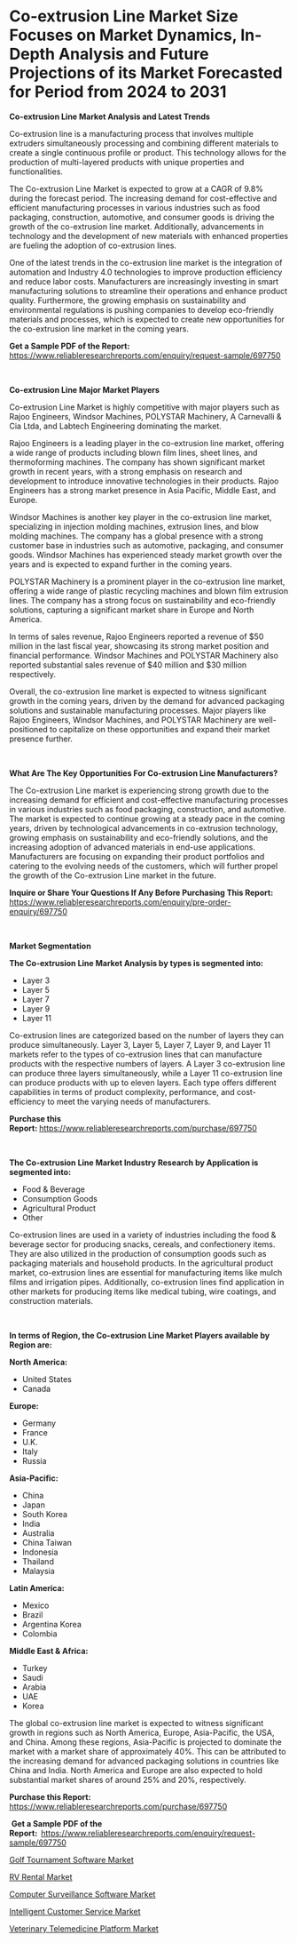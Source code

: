 <p><h1>Co-extrusion Line Market Size Focuses on Market Dynamics, In-Depth Analysis and Future Projections of its Market Forecasted for Period from 2024 to 2031</h1></p><p><strong>Co-extrusion Line Market Analysis and Latest Trends</strong></p>
<p><p>Co-extrusion line is a manufacturing process that involves multiple extruders simultaneously processing and combining different materials to create a single continuous profile or product. This technology allows for the production of multi-layered products with unique properties and functionalities.</p><p>The Co-extrusion Line Market is expected to grow at a CAGR of 9.8% during the forecast period. The increasing demand for cost-effective and efficient manufacturing processes in various industries such as food packaging, construction, automotive, and consumer goods is driving the growth of the co-extrusion line market. Additionally, advancements in technology and the development of new materials with enhanced properties are fueling the adoption of co-extrusion lines.</p><p>One of the latest trends in the co-extrusion line market is the integration of automation and Industry 4.0 technologies to improve production efficiency and reduce labor costs. Manufacturers are increasingly investing in smart manufacturing solutions to streamline their operations and enhance product quality. Furthermore, the growing emphasis on sustainability and environmental regulations is pushing companies to develop eco-friendly materials and processes, which is expected to create new opportunities for the co-extrusion line market in the coming years.</p></p>
<p><strong>Get a Sample PDF of the Report:&nbsp;</strong> <a href="https://www.reliableresearchreports.com/enquiry/request-sample/697750">https://www.reliableresearchreports.com/enquiry/request-sample/697750</a></p>
<p>&nbsp;</p>
<p><strong>Co-extrusion Line Major Market Players</strong></p>
<p><p>Co-extrusion Line Market is highly competitive with major players such as Rajoo Engineers, Windsor Machines, POLYSTAR Machinery, A Carnevalli & Cia Ltda, and Labtech Engineering dominating the market. </p><p>Rajoo Engineers is a leading player in the co-extrusion line market, offering a wide range of products including blown film lines, sheet lines, and thermoforming machines. The company has shown significant market growth in recent years, with a strong emphasis on research and development to introduce innovative technologies in their products. Rajoo Engineers has a strong market presence in Asia Pacific, Middle East, and Europe.</p><p>Windsor Machines is another key player in the co-extrusion line market, specializing in injection molding machines, extrusion lines, and blow molding machines. The company has a global presence with a strong customer base in industries such as automotive, packaging, and consumer goods. Windsor Machines has experienced steady market growth over the years and is expected to expand further in the coming years.</p><p>POLYSTAR Machinery is a prominent player in the co-extrusion line market, offering a wide range of plastic recycling machines and blown film extrusion lines. The company has a strong focus on sustainability and eco-friendly solutions, capturing a significant market share in Europe and North America.</p><p>In terms of sales revenue, Rajoo Engineers reported a revenue of $50 million in the last fiscal year, showcasing its strong market position and financial performance. Windsor Machines and POLYSTAR Machinery also reported substantial sales revenue of $40 million and $30 million respectively.</p><p>Overall, the co-extrusion line market is expected to witness significant growth in the coming years, driven by the demand for advanced packaging solutions and sustainable manufacturing processes. Major players like Rajoo Engineers, Windsor Machines, and POLYSTAR Machinery are well-positioned to capitalize on these opportunities and expand their market presence further.</p></p>
<p>&nbsp;</p>
<p><strong>What Are The Key Opportunities For Co-extrusion Line Manufacturers?</strong></p>
<p><p>The Co-extrusion Line market is experiencing strong growth due to the increasing demand for efficient and cost-effective manufacturing processes in various industries such as food packaging, construction, and automotive. The market is expected to continue growing at a steady pace in the coming years, driven by technological advancements in co-extrusion technology, growing emphasis on sustainability and eco-friendly solutions, and the increasing adoption of advanced materials in end-use applications. Manufacturers are focusing on expanding their product portfolios and catering to the evolving needs of the customers, which will further propel the growth of the Co-extrusion Line market in the future.</p></p>
<p><strong>Inquire or Share Your Questions If Any Before Purchasing This Report:</strong> <a href="https://www.reliableresearchreports.com/enquiry/pre-order-enquiry/697750">https://www.reliableresearchreports.com/enquiry/pre-order-enquiry/697750</a></p>
<p>&nbsp;</p>
<p><strong>Market Segmentation</strong></p>
<p><strong>The Co-extrusion Line Market Analysis by types is segmented into:</strong></p>
<p><ul><li>Layer 3</li><li>Layer 5</li><li>Layer 7</li><li>Layer 9</li><li>Layer 11</li></ul></p>
<p><p>Co-extrusion lines are categorized based on the number of layers they can produce simultaneously. Layer 3, Layer 5, Layer 7, Layer 9, and Layer 11 markets refer to the types of co-extrusion lines that can manufacture products with the respective numbers of layers. A Layer 3 co-extrusion line can produce three layers simultaneously, while a Layer 11 co-extrusion line can produce products with up to eleven layers. Each type offers different capabilities in terms of product complexity, performance, and cost-efficiency to meet the varying needs of manufacturers.</p></p>
<p><strong>Purchase this Report:&nbsp;</strong><a href="https://www.reliableresearchreports.com/purchase/697750">https://www.reliableresearchreports.com/purchase/697750</a></p>
<p>&nbsp;</p>
<p><strong>The Co-extrusion Line Market Industry Research by Application is segmented into:</strong></p>
<p><ul><li>Food & Beverage</li><li>Consumption Goods</li><li>Agricultural Product</li><li>Other</li></ul></p>
<p><p>Co-extrusion lines are used in a variety of industries including the food & beverage sector for producing snacks, cereals, and confectionery items. They are also utilized in the production of consumption goods such as packaging materials and household products. In the agricultural product market, co-extrusion lines are essential for manufacturing items like mulch films and irrigation pipes. Additionally, co-extrusion lines find application in other markets for producing items like medical tubing, wire coatings, and construction materials.</p></p>
<p>&nbsp;</p>
<p><strong>In terms of Region, the Co-extrusion Line Market Players available by Region are:</strong></p>
<p>
    <p> <strong> North America: </strong>
        <ul>
            <li>United States</li>
            <li>Canada</li>
        </ul>
        </p> 
    <p> <strong> Europe: </strong>
        <ul>
            <li>Germany</li>
            <li>France</li>
            <li>U.K.</li>
            <li>Italy</li>
            <li>Russia</li>
        </ul>
        </p> 
    <p> <strong> Asia-Pacific: </strong>
        <ul>
            <li>China</li>
            <li>Japan</li>
            <li>South Korea</li>
            <li>India</li>
            <li>Australia</li>
            <li>China Taiwan</li>
            <li>Indonesia</li>
            <li>Thailand</li>
            <li>Malaysia</li>
        </ul>
        </p> 
    <p> <strong> Latin America: </strong>
        <ul>
            <li>Mexico</li>
            <li>Brazil</li>
            <li>Argentina Korea</li>
            <li>Colombia</li>
        </ul>
        </p> 
    <p> <strong> Middle East & Africa: </strong>
        <ul>
            <li>Turkey</li>
            <li>Saudi</li>
            <li>Arabia</li>
            <li>UAE</li>
            <li>Korea</li>
        </ul>
    </p>
    </p>
<p><p>The global co-extrusion line market is expected to witness significant growth in regions such as North America, Europe, Asia-Pacific, the USA, and China. Among these regions, Asia-Pacific is projected to dominate the market with a market share of approximately 40%. This can be attributed to the increasing demand for advanced packaging solutions in countries like China and India. North America and Europe are also expected to hold substantial market shares of around 25% and 20%, respectively.</p></p>
<p><strong>Purchase this Report: </strong><a href="https://www.reliableresearchreports.com/purchase/697750">https://www.reliableresearchreports.com/purchase/697750</a></p>
<p>&nbsp;<strong>Get a Sample PDF of the Report:&nbsp;&nbsp;</strong><a href="https://www.reliableresearchreports.com/enquiry/request-sample/697750">https://www.reliableresearchreports.com/enquiry/request-sample/697750</a></p>
<p><strong></strong></p>
<p><p><a href="https://medium.com/@carolclarkson766/golf-tournament-software-market-size-and-market-trends-complete-industry-overview-2024-to-2031-31b48d80cf61">Golf Tournament Software Market</a></p><p><a href="https://medium.com/@carolclarkson766/rv-rental-market-report-reveals-the-latest-trends-and-growth-opportunities-of-this-market-06bfc4d198d7">RV Rental Market</a></p><p><a href="https://medium.com/@carolclarkson766/computer-surveillance-software-market-competitive-analysis-market-trends-and-forecast-to-2031-b0958bc43f07">Computer Surveillance Software Market</a></p><p><a href="https://medium.com/@carolclarkson766/intelligent-customer-service-market-comprehensive-assessment-by-type-application-and-geography-69ab3c81edd8">Intelligent Customer Service Market</a></p><p><a href="https://medium.com/@carolclarkson766/veterinary-telemedicine-platform-market-insight-market-trends-growth-forecasted-from-2024-to-45e60a3e1b03">Veterinary Telemedicine Platform Market</a></p></p>